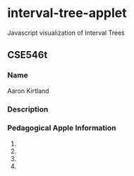 # interval-tree-applet
Javascript visualization of Interval Trees

## CSE546t

### Name

Aaron Kirtland

### Description

### Pedagogical Apple Information

1.
2.
3. 
4.
